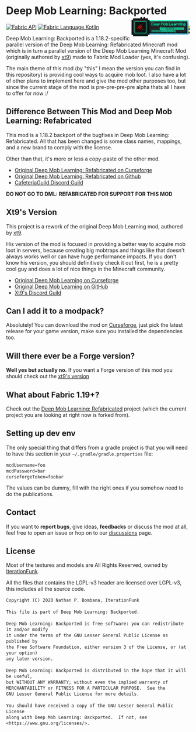 # Deep Mob Learning: Backported <img src="https://raw.githubusercontent.com/9p4/DML-Backported/main/mod_cover.png" align="right" width="160"/>

[![Fabric API](https://images2.imgbox.com/8e/38/bfInI5qv_o.png)](https://www.curseforge.com/minecraft/mc-mods/fabric-api) [![Fabric Language Kotlin](https://images2.imgbox.com/e6/72/9pHQB5ZC_o.png)](https://www.curseforge.com/minecraft/mc-mods/fabric-language-kotlin)

Deep Mob Learning: Backported is a 1.18.2-specific parallel version of the Deep Mob Learning: Refabricated Minecraft mod which is in turn a parallel version of the Deep Mob Learning Minecraft Mod (originally authored by [xt9](https://github.com/xt9/DeepMobLearning)) made to Fabric Mod Loader (yes, it's confusing).

The main theme of this mod (by "this" I mean the version you can find in this repository) is providing cool ways to acquire mob loot. I also have a lot of other plans to implement here and give the mod other purposes too, but since the current stage of the mod is pre-pre-pre-pre alpha thats all I have to offer for now :/

## Difference Between This Mod and Deep Mob Learning: Refabricated

This mod is a 1.18.2 backport of the bugfixes in Deep Mob Learning: Refabricated. All that has been changed is some class names, mappings, and a new brand to comply with the license.

Other than that, it's more or less a copy-paste of the other mod.

- [Original Deep Mob Learning: Refabricated on Curseforge](https://www.curseforge.com/minecraft/mc-mods/deep-mob-learning-refabricated)
- [Original Deep Mob Learning: Refabricated on Github](https://github.com/CafeteriaGuild/DeepMobLearning-Refabricated)
- [CafeteriaGuild Discord Guild](https://discord.com/invite/G4PjhEf)

**DO NOT GO TO DML: REFABRICATED FOR SUPPORT FOR THIS MOD**

## Xt9's Version

This project is a rework of the original Deep Mob Learning mod, authored by [xt9](https://github.com/xt9/DeepMobLearning).

His version of the mod is focused in providing a better way to acquire mob loot in servers, because creating big mobtraps and things like that doesn't always works well or can have huge performance impacts. If you don't know his version, you should definitively check it out first, he is a pretty cool guy and does a lot of nice things in the Minecraft community.

- [Original Deep Mob Learning on Curseforge](https://www.curseforge.com/minecraft/mc-mods/deep-mob-learning)
- [Original Deep Mob Learning on GitHub](https://github.com/xt9/DeepMobLearning)
- [Xt9's Discord Guild](https://discord.com/invite/gj9kVup)

## Can I add it to a modpack?

Absolutely! You can download the mod on [Curseforge](https://www.curseforge.com/minecraft/mc-mods/deep-mob-learning-backported), just pick the latest release for your game version, make sure you installed the dependencies too.

## Will there ever be a Forge version?

**Well yes but actually no.** If you want a Forge version of this mod you should check out the [xt9's version](#xt9s-version)

## What about Fabric 1.19+?

Check out the [Deep Mob Learning: Refabricated](https://www.curseforge.com/minecraft/mc-mods/deep-mob-learning-refabricated) project (which the current project you are looking at right now is forked from).

## Setting up dev env

The only special thing that differs from a gradle project is that you will need to have this section in your `~/.gradle/gradle.properties` file:

```
mcdUsername=foo
mcdPassword=bar
curseforgeToken=foobar
```

The values can be dummy, fill with the right ones if you somehow need to do the publications.

## Contact

If you want to **report bugs**, give ideas, **feedbacks** or discuss the mod at all, feel free to open an issue or hop on to our [discussions](https://github.com/9p4/DML-Backported/discussions) page.

## License

Most of the textures and models are All Rights Reserved, owned by [IterationFunk](https://github.com/xt9/).

All the files that contains the LGPL-v3 header are licensed over LGPL-v3, this includes all the source code.

```
Copyright (C) 2020 Nathan P. Bombana, IterationFunk

This file is part of Deep Mob Learning: Backported.

Deep Mob Learning: Backported is free software: you can redistribute it and/or modify
it under the terms of the GNU Lesser General Public License as published by
the Free Software Foundation, either version 3 of the License, or (at your option)
any later version.

Deep Mob Learning: Backported is distributed in the hope that it will be useful,
but WITHOUT ANY WARRANTY; without even the implied warranty of
MERCHANTABILITY or FITNESS FOR A PARTICULAR PURPOSE.  See the
GNU Lesser General Public License for more details.

You should have received a copy of the GNU Lesser General Public License
along with Deep Mob Learning: Backported.  If not, see <https://www.gnu.org/licenses/>.
```
